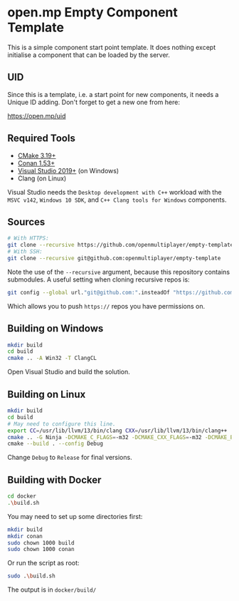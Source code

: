  open.mp Empty Component Template
==================================

This is a simple component start point template.  It does nothing except initialise a component that can be loaded by the server.

## UID

Since this is a template, i.e. a start point for new components, it needs a Unique ID adding.  Don't forget to get a new one from here:

https://open.mp/uid

## Required Tools

* [CMake 3.19+](https://cmake.org/)
* [Conan 1.53+](https://conan.io/)
* [Visual Studio 2019+](https://www.visualstudio.com/) (on Windows)
* Clang (on Linux)

Visual Studio needs the `Desktop development with C++` workload with the `MSVC v142`, `Windows 10 SDK`, and `C++ Clang tools for Windows` components.

## Sources

```bash
# With HTTPS:
git clone --recursive https://github.com/openmultiplayer/empty-template
# With SSH:
git clone --recursive git@github.com:openmultiplayer/empty-template
```

Note the use of the `--recursive` argument, because this repository contains submodules.  A useful setting when cloning recursive repos is:

```bash
git config --global url."git@github.com:".insteadOf "https://github.com/"
```

Which allows you to push `https://` repos you have permissions on.

## Building on Windows

```bash
mkdir build
cd build
cmake .. -A Win32 -T ClangCL
```

Open Visual Studio and build the solution.

## Building on Linux

```bash
mkdir build
cd build
# May need to configure this line.
export CC=/usr/lib/llvm/13/bin/clang CXX=/usr/lib/llvm/13/bin/clang++
cmake .. -G Ninja -DCMAKE_C_FLAGS=-m32 -DCMAKE_CXX_FLAGS=-m32 -DCMAKE_BUILD_TYPE=Debug \
cmake --build . --config Debug
```

Change `Debug` to `Release` for final versions.

## Building with Docker

```bash
cd docker
.\build.sh
```

You may need to set up some directories first:

```bash
mkdir build
mkdir conan
sudo chown 1000 build
sudo chown 1000 conan
```

Or run the script as root:

```bash
sudo .\build.sh
```

The output is in `docker/build/`

